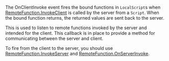 The OnClientInvoke event fires the bound functions in `LocalScript`s when [RemoteFunction.InvokeClient](https://developer.roblox.com/api-reference/function/RemoteFunction/InvokeClient) is called by the server from a `Script`. When the bound function returns, the returned values are sent back to the server.

This is used to listen to remote functions invoked by the server and intended for the client. This callback is in place to provide a method for communicating between the server and client.

To fire from the client to the server, you should use [RemoteFunction.InvokeServer](https://developer.roblox.com/api-reference/function/RemoteFunction/InvokeServer) and [RemoteFunction.OnServerInvoke](https://developer.roblox.com/api-reference/callback/RemoteFunction/OnServerInvoke).